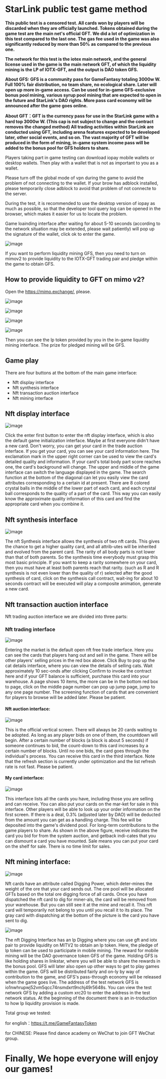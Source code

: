 # StarLink public test game method

**This public test is a censored test. All cards won by players will be discarded when they are officially launched. Tokens obtained during the game test are the main net's official GFT. We did a lot of optimization in this test compared to the last one. The gas fee used in the game was also significantly reduced by more than 50% as compared to the previous one.**

**The network for this test is the iotex main network, and the general license used in the game is the main network GFT, of which the liquidity mining is the LP of IOTX-GFT, and the output is DAO token GFS.**

**About GFS: GFS is a community pass for GameFantasy totaling 3000w W. Full 100% fair distribution, no team share, no ecological share. Later will open up more in-game access. Can be used for in-game GFS-exclusive bonus pool mining, various syrup pool mining that are expected to open in the future and StarLink's DAO rights. More pass card economy will be announced after the game goes online.**

**About GFT：GFT is the currency pass for use in the StarLink game with a hard top 3000w W. (This cap is not subject to change and the contract removes the changed method) All trading activities within StarLink are conducted using GFT, including arena features expected to be developed later, other social events, and so on. The vast majority of GFT will be produced in the form of mining, in-game system income pass will be added to the bonus pool for GFS holders to share.**

Players taking part in game testing can download iopay mobile wallets or desktop wallets. Then play with a wallet that is not as important to you as a wallet.

Please turn off the global mode of vpn during the game to avoid the problem of not connecting to the wallet. If your brow has adblock installed, please temporarily close adblock to avoid that problem of not connecte to the server.

During the test, it is recommended to use the desktop version of iopay as much as possible, so that the developer tool query log can be opened in the browser, which makes it easier for us to locate the problem.

Game loainding interface after waiting for about 5-10 seconds (according to the network situation may be extended, please wait patiently) will pop up the signature of the wallet, click ok to enter the game.

![image](https://github.com/GameFantasyDev/StarLinkBetaTest/blob/main/IMG/loading.png)

If you want to perform liquidity mining GFS, then you need to turn on mimov2 to provide liquidity to the IOTX-GFT trading pair and pledge within the game to obtain GFS.

## How to provide liquidity to GFT on mimo v2?

Open the https://mimo.exchange/, please.

![image](https://github.com/GameFantasyDev/StarLinkBetaTest/blob/main/IMG/lp1.png)

![image](https://github.com/GameFantasyDev/StarLinkBetaTest/blob/main/IMG/lp2.png)

![image](https://github.com/GameFantasyDev/StarLinkBetaTest/blob/main/IMG/lp3.png)

![image](https://github.com/GameFantasyDev/StarLinkBetaTest/blob/main/IMG/lp4.png)

Then you can see the lp token provided by you in the in-game liquidity mining interface. The prize for pledged mining will be GFS.

## Game play

There are four buttons at the bottom of the main game interface:

- Nft display interface
- Nft synthesis interface
- Nft transaction auction interface
- Nft mining interface

## Nft display interface

![image](https://github.com/GameFantasyDev/StarLinkBetaTest/blob/main/IMG/main.png)

Click the enter first button to enter the nft display interface, which is also the default game initialization interface. Maybe at first everyone didn't have a new card. Don't worry, you can get your card in the trade auction interface. If you get your card, you can see your card information here. The exclamation mark in the upper right corner can be used to view the card's detailed quality and information. If your card's total body part score reaches one, the card's background will change.
The upper and middle of the game interface can switch the language displayed in the game. The search function at the bottom of the diagonal can let you easily view the card attributes corresponding to a certain id at present. There are 8 colored crystal balls in the middle of the lower part of each card, and each crystal ball corresponds to the quality of a part of the card. This way you can easily know the approximate quality information of this card and find the appropriate card when you combine it.

## Nft synthesis interface

![image](https://github.com/GameFantasyDev/StarLinkBetaTest/blob/main/IMG/mix.png)

The nft Synthesis interface allows the synthesis of two nft cards. This gives the chance to get a higher quality card, and all attrib-utes will be inherited and evolved from the parent card. The rarity of all body parts is not lower than that of both parents. So the synthesis time everybody must grasp this most basic principle. If you want to keep a rarity somewhere on your card, then you must have at least both parents reach that rarity. (such as R and R synthesis is not even lower than the quality of r) selected after the good synthesis of card, click on the synthesis call contract, wait-ing for about 10 seconds contract will be executed will play a composite animation, generate a new card.

## Nft transaction auction interface

Nft trading auction interface we are divided into three parts:

### Nft trading interface

![image](https://github.com/GameFantasyDev/StarLinkBetaTest/blob/main/IMG/freedom.png)

Entering the market is the default open nft free trade interface. Here you can see the cards that players hang out and sell in the game. There will be other players' selling prices in the red box above. Click Buy to pop up the cat details interface, where you can view the details of selling cats. Wait approximately 10 sec-onds after clicking Confirm to invoke the contract here and if your GFT balance is sufficient, purchase this card into your warehouse. A page shows 10 items, the more can be in the bottom red box to page, click on the middle page number can pop up jump page, jump to any one page number. The screening function of cards that are convenient for players to browse will be added later. Please be patient.

#### Nft auction interface:

![image](https://github.com/GameFantasyDev/StarLinkBetaTest/blob/main/IMG/bid.png)

This is the official vertical screen. There will always be 20 cards waiting to be adopted. As long as any player bids on one of them, the countdown will begin. After a certain number of blocks (a block is about 5 seconds) if someone continues to bid, the count-down to this card increases by a certain number of blocks. Until no one bids, the card goes through the individual's process. You can receive this card in the third interface. Note that the refresh section is currently under optimization and the list refresh rate is not fast. Please be patient.

#### My card interface:

![image](https://github.com/GameFantasyDev/StarLinkBetaTest/blob/main/IMG/myshop.png)

This interface lists all the cards you have, including those you are selling and can receive. You can also put your cards on the mar-ket for sale in this interface. Other players will be able to look up your order information on the first screen. If there is a deal, 0.3% (adjusted later by DAO) will be deducted from the amount you can get as a handling charge. This fee will be deposited into the game's dividend pool. For long-term contributions to the game players to share. As shown in the above figure, receive indicates the card you bid for from the system auction, and getback indi-cates that you can dismount a card you have mounted. Sale means you can put your card on the shelf for sale. There is no time limit for sales.

## Nft mining interface:

![image](https://github.com/GameFantasyDev/StarLinkBetaTest/blob/main/IMG/mining.png)

Nft cards have an attribute called Digging Power, which deter-mines the weight of the ore that your card sends out. The ore pool will be allocated GFTs based on the total ore digging force of all cards. Once you have dispatched the nft card to dig for miner-als, the card will be removed from your warehouse. But you can still see it at the mine and recall it. This nft card will temporarily not belong to you until you recall it to its place. The gray card with dispatching at the bottom of the picture is the card you have sent to dig.

![image](https://github.com/GameFantasyDev/StarLinkBetaTest/blob/main/IMG/lpmining.png)

The nft Digging Interface has an lp Digging where you can use gft and iotx pair to provide liquidity on MITV2 to obtain an lp token. Here, the pledge of lp token can be used to participate in mobile mining. The reward for mobile mining will be the DAO governance token GFS of the game. Holding GFS is like holding shares in linkstar, where you will be able to share the rewards in the bonus pool. GFS will later also open up other ways to get to play games within the game. GFS will be distributed fairly and on-ly by way of contribution to the game, and GFS's pass-through economy will be released when the game goes live. The address of the test network GFS is io1nwhrupwj52vm5qcc74nsmdxrt9nchj49r5648s. You can view the test network GFS by adding a custom xrc20 to enter the address in the test network status. At the beginning of the document there is an in-troduction to how lp liquidity provision is made.

Total group we tested:

for english：https://t.me/GameFantasyToken

for CHINESE: Please find dance academy on WeChat to join GFT WeChat group.

# Finally, We hope everyone will enjoy our games!

